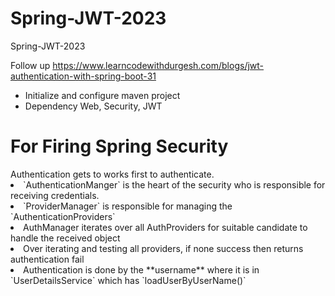 # Spring-JWT-2023
Spring-JWT-2023

Follow up https://www.learncodewithdurgesh.com/blogs/jwt-authentication-with-spring-boot-31

<ul>
  <li>Initialize and configure maven project</li>
  <li>Dependency Web, Security, JWT</li>
</ul>

<h1>For Firing Spring Security</h1>
Authentication gets to works first to authenticate.
<li>`AuthenticationManger` is the heart of the security who is responsible for receiving credentials.</li>
<li>`ProviderManager` is responsible for managing the `AuthenticationProviders`</li>
<li>AuthManager iterates over all AuthProviders for suitable candidate to handle the received object</li>
<li>Over iterating and testing all providers, if none success then returns authentication fail</li>
<li>Authentication is done by the **username** where it is in `UserDetailsService` which has `loadUserByUserName()`</li>